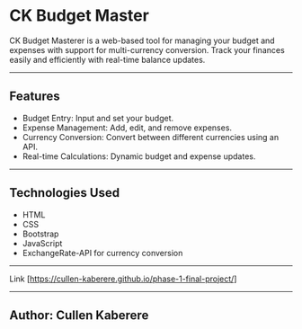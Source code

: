 # CK Budget Master
CK Budget Masterer is a web-based tool for managing your budget and expenses with support for multi-currency conversion. Track your finances easily and efficiently with real-time balance updates.

---
## Features
* Budget Entry: Input and set your budget.
* Expense Management: Add, edit, and remove expenses.
* Currency Conversion: Convert between different currencies using an API.
* Real-time Calculations: Dynamic budget and expense updates.

---
## Technologies Used
* HTML
* CSS
* Bootstrap
* JavaScript
* ExchangeRate-API for currency conversion

---
Link [https://cullen-kaberere.github.io/phase-1-final-project/]

---
## Author: Cullen Kaberere
